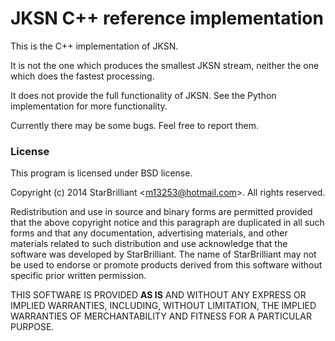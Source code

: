 JKSN C++ reference implementation
=================================

This is the C++ implementation of JKSN.

It is not the one which produces the smallest JKSN stream, neither the one which does the fastest processing.

It does not provide the full functionality of JKSN. See the Python implementation for more functionality.

Currently there may be some bugs. Feel free to report them.

### License

This program is licensed under BSD license.

Copyright (c) 2014 StarBrilliant &lt;m13253@hotmail.com&gt;.
All rights reserved.

Redistribution and use in source and binary forms are permitted
provided that the above copyright notice and this paragraph are
duplicated in all such forms and that any documentation,
advertising materials, and other materials related to such
distribution and use acknowledge that the software was developed by
StarBrilliant.
The name of StarBrilliant may not be used to endorse or promote
products derived from this software without specific prior written
permission.

THIS SOFTWARE IS PROVIDED **AS IS** AND WITHOUT ANY EXPRESS OR
IMPLIED WARRANTIES, INCLUDING, WITHOUT LIMITATION, THE IMPLIED
WARRANTIES OF MERCHANTABILITY AND FITNESS FOR A PARTICULAR PURPOSE.
